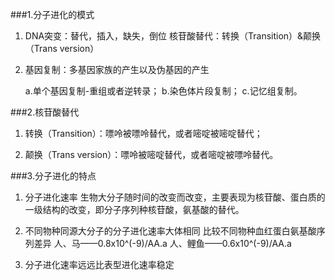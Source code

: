 ###1.分子进化的模式

1. DNA突变：替代，插入，缺失，倒位
核苷酸替代：转换（Transition）&颠换（Trans version）

2. 基因复制：多基因家族的产生以及伪基因的产生

    a.单个基因复制-重组或者逆转录；
    b.染色体片段复制；
    c.记忆组复制。
    
###2.核苷酸替代

1. 转换（Transition）：嘌呤被嘌呤替代，或者嘧啶被嘧啶替代；

2. 颠换（Trans version）：嘌呤被嘧啶替代，或者嘧啶被嘌呤替代。

###3.分子进化的特点
1. 分子进化速率
生物大分子随时间的改变而改变，主要表现为核苷酸、蛋白质的一级结构的改变，即分子序列种核苷酸，氨基酸的替代。

2. 不同物种同源大分子的分子进化速率大体相同
比较不同物种血红蛋白氨基酸序列差异
人、马——0.8x10^(-9)/AA.a
人、鲤鱼——0.6x10^(-9)/AA.a

3. 分子进化速率远远比表型进化速率稳定

